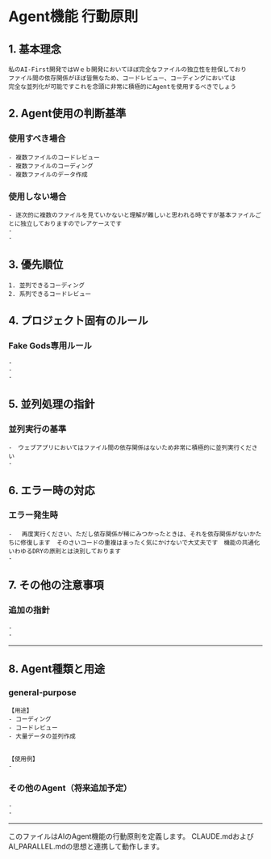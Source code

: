# Agent機能 行動原則

## 1. 基本理念
```
私のAI-First開発ではＷｅｂ開発においてほぼ完全なファイルの独立性を担保しており
ファイル間の依存関係がほぼ皆無なため、コードレビュー、コーディングにおいては
完全な並列化が可能ですこれを念頭に非常に積極的にAgentを使用するべきでしょう
```

## 2. Agent使用の判断基準

### 使用すべき場合
```
- 複数ファイルのコードレビュー
- 複数ファイルのコーディング
- 複数ファイルのデータ作成

```

### 使用しない場合
```
- 逐次的に複数のファイルを見ていかないと理解が難しいと思われる時ですが基本ファイルごとに独立しておりますのでレアケースです
- 
- 
```

## 3. 優先順位
```
1. 並列できるコーディング
2. 系列できるコードレビュー

```

## 4. プロジェクト固有のルール

### Fake Gods専用ルール
```
- 
- 
- 
```

## 5. 並列処理の指針

### 並列実行の基準
```
-　ウェブアプリにおいてはファイル間の依存関係はないため非常に積極的に並列実行ください 
- 
```

## 6. エラー時の対応

### エラー発生時
```
- 　再度実行ください、ただし依存関係が稀にみつかったときは、それを依存関係がないかたちに修復します　そのさいコードの重複はまったく気にかけないで大丈夫です　機能の共通化　いわゆるDRYの原則とは決別しております
- 
```

## 7. その他の注意事項

### 追加の指針
```
- 
- 
```

---

## 8. Agent種類と用途

### general-purpose
```
【用途】
- コーディング
- コードレビュー
- 大量データの並列作成


【使用例】
- 
```

### その他のAgent（将来追加予定）
```
- 
- 
```

---

このファイルはAIのAgent機能の行動原則を定義します。
CLAUDE.mdおよびAI_PARALLEL.mdの思想と連携して動作します。